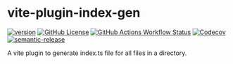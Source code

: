# vite-plugin-index-gen

[![version](https://img.shields.io/npm/v/vite-plugin-index-gen)](https://www.npmjs.com/package/vite-plugin-index-gen)
[![GitHub License](https://img.shields.io/github/license/hyousi/vite-plugin-index-gen)](http://opensource.org/licenses/MIT)
[![GitHub Actions Workflow Status](https://img.shields.io/github/actions/workflow/status/hyousi/vite-plugin-index-gen/ci.yml?label=CI&logo=github)](https://github.com/hyousi/vite-plugin-index-gen/actions/workflows/ci.yml)
[![Codecov](https://img.shields.io/codecov/c/github/hyousi/vite-plugin-index-gen)](https://app.codecov.io/github/hyousi/vite-plugin-index-gen/new)
[![semantic-release](https://img.shields.io/badge/%20%20%F0%9F%93%A6%F0%9F%9A%80-semantic--release-e10079.svg)](https://github.com/semantic-release/semantic-release)

A vite plugin to generate index.ts file for all files in a directory.
